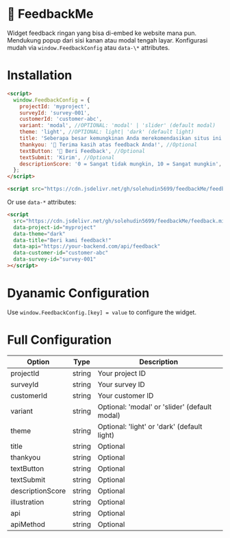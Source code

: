 # 📢 FeedbackMe

Widget feedback ringan yang bisa di-embed ke website mana pun. Mendukung popup dari sisi kanan atau modal tengah layar. Konfigurasi mudah via `window.FeedbackConfig` atau `data-\*` attributes.

# Installation

```html
<script>
  window.FeedbackConfig = {
    projectId: 'myproject',
    surveyId: 'survey-001',
    customerId: 'customer-abc',
    variant: 'modal', //OPTIONAL: 'modal' | 'slider' (default modal)
    theme: 'light', //OPTIONAL: light| 'dark' (default light)
    title: 'Seberapa besar kemungkinan Anda merekomendasikan situs ini ke teman?', //OPTIONAL
    thankyou: '🙏 Terima kasih atas feedback Anda!', //Optional
    textButton: '📝 Beri Feedback', //Optional
    textSubmit: 'Kirim', //Optional
    descriptionScore: '0 = Sangat tidak mungkin, 10 = Sangat mungkin', //Optional
  };
</script>

<script src="https://cdn.jsdelivr.net/gh/solehudin5699/feedbackMe/feedback.min.js"></script>
```

Or use `data-*` attributes:

```html
<script
  src="https://cdn.jsdelivr.net/gh/solehudin5699/feedbackMe/feedback.min.js"
  data-project-id="myproject"
  data-theme="dark"
  data-title="Beri kami feedback!"
  data-api="https://your-backend.com/api/feedback"
  data-customer-id="customer-abc"
  data-survey-id="survey-001"
></script>
```

# Dyanamic Configuration

Use `window.FeedbackConfig.[key] = value` to configure the widget.

# Full Configuration

| Option           | Type   | Description                                   |
| ---------------- | ------ | --------------------------------------------- |
| projectId        | string | Your project ID                               |
| surveyId         | string | Your survey ID                                |
| customerId       | string | Your customer ID                              |
| variant          | string | Optional: 'modal' or 'slider' (default modal) |
| theme            | string | Optional: 'light' or 'dark' (default light)   |
| title            | string | Optional                                      |
| thankyou         | string | Optional                                      |
| textButton       | string | Optional                                      |
| textSubmit       | string | Optional                                      |
| descriptionScore | string | Optional                                      |
| illustration     | string | Optional                                      |
| api              | string | Optional                                      |
| apiMethod        | string | Optional                                      |
